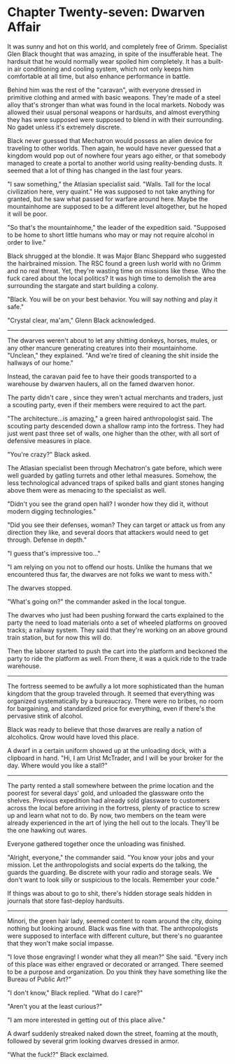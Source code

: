 # Chapter Twenty-seven: Dwarven Affair

It was sunny and hot on this world, and completely free of Grimm. Specialist Glen Black thought that was amazing, in spite of the insufferable heat. The hardsuit that he would normally wear spoiled him completely. It has a built-in air conditioning and cooling system, which not only keeps him comfortable at all time, but also enhance performance in battle.

Behind him was the rest of the "caravan", with everyone dressed in primitive clothing and armed with basic weapons. They're made of a steel alloy that's stronger than what was found in the local markets. Nobody was allowed their usual personal weapons or hardsuits, and almost everything they has were supposed were supposed to blend in with their surrounding. No gadet unless it's extremely discrete.

Black never guessed that Mechatron would possess an alien device for traveling to other worlds. Then again, he would have never guessed that a kingdom would pop out of nowhere four years ago either, or that somebody managed to create a portal to another world using reality-bending dusts. It seemed that a lot of thing has changed in the last four years.

"I saw something," the Atlasian specialist said. "Walls. Tall for the local civilization here, very quaint." He was supposed to not take anything for granted, but he saw what passed for warfare around here. Maybe the mountainhome are supposed to be a different level altogether, but he hoped it will be poor.

"So that's the mountainhome," the leader of the expedition said. "Supposed to be home to short little humans who may or may not require alcohol in order to live."

Black shrugged at the blondie. It was Major Blanc Sheppard who suggested the hairbrained mission. The RSC found a green lush world with no Grimm and no real threat. Yet, they're wasting time on missions like these. Who the fuck cared about the local politics? It was high time to demolish the area surrounding the stargate and start building a colony.

"Black. You will be on your best behavior. You will say nothing and play it safe."

"Crystal clear, ma'am," Glenn Black acknowledged.

***

The dwarves weren't about to let any shitting donkeys, horses, mules, or any other mancure generating creatures into their mountainhome. "Unclean," they explained. "And we're tired of cleaning the shit inside the hallways of our home."

Instead, the caravan paid fee to have their goods transported to a warehouse by dwarven haulers, all on the famed dwarven honor.

The party didn't care , since they wren't actual merchants and traders, just a scouting party, even if their members were required to act the part.

"The architecture...is amazing," a green haired anthropologist said. The scouting party descended down a shallow ramp into the fortress. They had just went past three set of walls, one higher than the other, with all sort of defensive measures in place.

"You're crazy?" Black asked.

The Atlasian specialist been through Mechatron's gate before, which were well guarded by gatling turrets and other lethal measures. Somehow, the less technological advanced traps of spiked balls and giant stones hanging above them were as menacing to the specialist as well.

"Didn't you see the grand open hall? I wonder how they did it, without modern digging technologies."

"Did you see their defenses, woman? They can target or attack us from any direction they like, and several doors that attackers would need to get through. Defense in depth."

"I guess that's impressive too..."

"I am relying on you not to offend our hosts. Unlike the humans that we encountered thus far, the dwarves are not folks we want to mess with."

The dwarves stopped.

"What's going on?" the commander asked in the local tongue.

The dwarves who just had been pushing forward the carts explained to the party the need to load materials onto a set of wheeled platforms on grooved tracks; a railway system. They said that they're working on an above ground train station, but for now this will do.

Then the laborer started to push the cart into the platform and beckoned the party to ride the platform as well. From there, it was a quick ride to the trade warehouse.

***

The fortress seemed to be awfully a lot more sophisticated than the human kingdom that the group traveled through. It seemed that everything was organized systematically by a bureaucracy. There were no bribes, no room for bargaining, and standardized price for everything, even if there's the pervasive stink of alcohol.

Black was ready to believe that those dwarves are really a nation of alcoholics. Qrow would have loved this place.

A dwarf in a certain uniform showed up at the unloading dock, with a clipboard in hand. "Hi, I am Urist McTrader, and I will be your broker for the day. Where would you like a stall?"

***

The party rented a stall somewhere between the prime location and the poorest for several days' gold, and unloaded the glassware onto the shelves. Previous expedition had already sold glassware to customers across the local before arriving in the fortress, plenty of practice to screw up and learn what not to do. By now, two members on the team were already experienced in the art of lying the hell out to the locals. They'll be the one hawking out wares.

Everyone gathered together once the unloading was finished.

"Alright, everyone," the commander said. "You know your jobs and your mission. Let the anthropologists and social experts do the talking, the guards the guarding. Be discrete with your radio and storage seals. We don't want to look silly or suspicious to the locals. Remember your code."

If things was about to go to shit, there's hidden storage seals hidden in journals that store fast-deploy hardsuits.

***

Minori, the green hair lady, seemed content to roam around the city, doing nothing but looking around. Black was fine with that. The anthropologists were supposed to interface with different culture, but there's no guarantee that they won't make social impasse.

"I love those engraving! I wonder what they all mean?" She said. "Every inch of this place was either engraved or decorated or arranged. There seemed to be a purpose and organization. Do you think they have something like the Bureau of Public Art?"

"I don't know," Black replied. "What do I care?"

"Aren't you at the least curious?"

"I am more interested in getting out of this place alive."

A dwarf suddenly streaked naked down the street, foaming at the mouth, followed by several grim looking dwarves dressed in armor.

"What the fuck!?" Black exclaimed.
